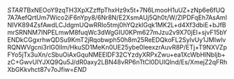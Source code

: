 $START$BxNEOoY9zqTH3XpXZzffpThxHz9x5t+7N6LmooH1uUZ+zNp6e6fUQ7A7AefQrtUm7Wico2iF6nYpy8/6Nr8N/E2XsmAUj5Qh0t/W/ZlPDFqEh7AsAmlNIVK894ZsfAwdLCJdgmUQwRRIo5tmj0hYQzklGqk1MK2L+d4Xf3dbiE+bJfBmrSRNNM7INPELmwM8fuqWc3dWgGIU0KPm627mJzu2v9X70jEl+sjvF15bYENDkCGgxrhwQDSu9KmT2jRqobwph50h8m25ReEDQkoFL2SylvUy1JMIwlvRQNWVgcni3rlG0lIm/HkuSD1MeKn0UE25ybe0IeexzrAuvR8P/ETj+T9NXVZpFYo5jTx3uXn/cSbuOiAxGquNMEElDF32CYzdyXRPxZwu+ea1XcWbHlNbIjb+zC+GwvUlYJXQ9Qu5J/dR0axy2LBN48vRP6nTtCI0DUlQlnd/Es/XmejZ2qFRhXbGKkvhct87v7oJfiw=$END$